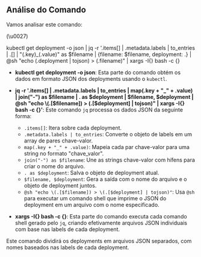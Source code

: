 ## Análise do Comando

Vamos analisar este comando:

(\u0027)

kubectl get deployment -o json | jq -r '.items[] | .metadata.labels | to_entries | .[] | "\(.key)_\(.value)" as $filename | {filename: $filename, deployment: .} | @sh "echo \(.deployment | tojson) > \(.filename)" | xargs -I{} bash -c {}

- **kubectl get deployment -o json**: Esta parte do comando obtém os dados em formato JSON dos deployments usando o `kubectl`.

- **jq -r '.items[] | .metadata.labels | to_entries | map(.key + "_" + .value) | join("-") as $filename | . as $deployment | $filename, $deployment | @sh "echo \(.[$filename]) > \(.[$deployment] | tojson)"  | xargs -I{} bash -c {}'**: Este comando `jq` processa os dados JSON da seguinte forma:

    - `.items[]`: Itera sobre cada deployment.
    - `.metadata.labels | to_entries`: Converte o objeto de labels em um array de pares chave-valor.
    - `map(.key + "_" + .value)`: Mapeia cada par chave-valor para uma string no formato "chave_valor".
    - `join("-") as $filename`: Une as strings chave-valor com hífens para criar o nome do arquivo.
    - `. as $deployment`: Salva o objeto de deployment atual.
    - `$filename, $deployment`: Gera a saída com o nome do arquivo e o objeto de deployment juntos.
    - `@sh "echo \(.[$filename]) > \(.[$deployment] | tojson)"`: Usa `@sh` para executar um comando shell que imprime o JSON do deployment em um arquivo com o nome especificado.

- **xargs -I{} bash -c {}**: Esta parte do comando executa cada comando shell gerado pelo `jq`, criando efetivamente arquivos JSON individuais com base nas labels de cada deployment.

Este comando dividirá os deployments em arquivos JSON separados, com nomes baseados nas labels de cada deployment.

